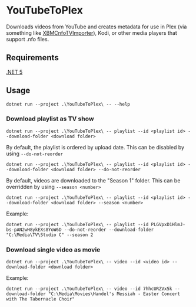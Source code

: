 ﻿# YouTubeToPlex

Downloads videos from YouTube and creates metadata for use in Plex (via something like [XBMCnfoTVImporter](https://github.com/gboudreau/XBMCnfoTVImporter.bundle)), Kodi, or other media players that support .nfo files.

## Requirements

[.NET 5](https://dotnet.microsoft.com/download)

## Usage

`dotnet run --project .\YouTubeToPlex\ -- --help`

### Download playlist as TV show

`dotnet run --project .\YouTubeToPlex\ -- playlist --id <playlist id> --download-folder <download folder>`

By default, the playlist is ordered by upload date. This can be disabled by using `--do-not-reorder`

`dotnet run --project .\YouTubeToPlex\ -- playlist --id <playlist id> --download-folder <download folder> --do-not-reorder`

By default, videos are downloaded to the "Season 1" folder. This can be overridden by using `--season <number>`

`dotnet run --project .\YouTubeToPlex\ -- playlist --id <playlist id> --download-folder <download folder> --season <number>`

Example:

`dotnet run --project .\YouTubeToPlex\ -- playlist --id PLGVpxD1HlmJ-bs-pAN2wH8ykEXs8YoW6D --do-not-reorder --download-folder "C:\Media\TV\Studio C" --season 2`

### Download single video as movie

`dotnet run --project .\YouTubeToPlex\ -- video --id <video id> --download-folder <download folder>`

Example:

`dotnet run --project .\YouTubeToPlex\ -- video --id 7hhcURZVx5k --download-folder "C:\Media\Movies\Handel's Messiah - Easter Concert with The Tabernacle Choir"`
